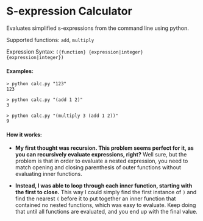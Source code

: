 # S-expression Calculator

Evaluates simplified s-expressions from the command line using python.

 Supported functions: `add`, `multiply`

Expression Syntax: `({function} {expression|integer} {expression|integer})`

#### Examples:
```
> python calc.py "123"
123

> python calc.py "(add 1 2)"
3

> python calc.py "(multiply 3 (add 1 2))"
9
```

#### How it works:

* **My first thought was recursion. This problem seems perfect for it, as you can recursively
evaluate expressions, right?** Well sure, but the problem is that in order to evaluate a nested 
expression, you need to match opening and closing parenthesis of outer functions without
evaluating inner functions.

* **Instead, I was able to loop through each inner function, starting with the first to close.** 
This way I could simply find the first instance of `)` and find the nearest `(` before it to put
together an inner function that contained no nested functions, which was easy to evaluate. Keep 
doing that until all functions are evaluated, and you end up with the final value.
